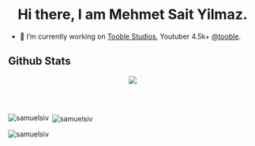 <h1 align="center">Hi there, I am Mehmet Sait Yilmaz.</h1>

- 🔭 I’m currently working on [Tooble Studios](https://discord.com/invite/tooblestudios), Youtuber 4.5k+ [@tooble](https://discord.gg/novafn).

<!--START_SECTION:waka-->

## Github Stats  
<div align="center"><img src="https://github-readme-stats.vercel.app/api?username=mehmetprojects&show_icons=true&count_private=true&hide_border=true" align="center" /></div>  

<br/>  


## 

```txt

```

<!--END_SECTION:waka-->

<p><img align="left" src="https://github-readme-stats.vercel.app/api/top-langs?username=samuelsiv&show_icons=true&locale=en&layout=compact&theme=radical" alt="samuelsiv" /></p>

<p>&nbsp;<img align="center" src="https://github-readme-stats.vercel.app/api?username=samuelsiv&show_icons=true&locale=en&theme=radical" alt="samuelsiv" /></p>
<p align="left"> <img src="https://komarev.com/ghpvc/?username=samuelsiv&label=Profile%20views&color=0e75b6&style=flat" alt="samuelsiv" /> </p>
